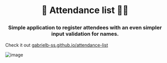 # <p align="center"> 📝 Attendance list 🙋‍♀️ </p>
### <p align="center"> Simple application to register attendees with an even simpler input validation for names. 
Check it out [gabrielb-ss.github.io/attendance-list](https://gabrielb-ss.github.io/attendance-list/)</p>

![image](https://user-images.githubusercontent.com/59917720/215300709-a33f078c-0f80-45b8-8716-4c568a4fc6db.png)
